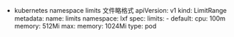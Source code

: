 * kubernetes namespace limits 文件略格式
    apiVersion: v1
    kind: LimitRange
    metadata:
     name: limits
     namespace: lxf
    spec:
     limits:
      - default:
         cpu: 100m
         memory: 512Mi
        max:
         memory: 1024Mi
        type: pod

